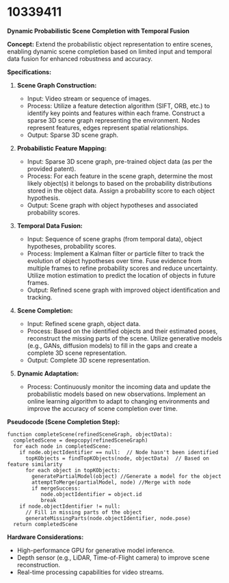 # 10339411

**Dynamic Probabilistic Scene Completion with Temporal Fusion**

**Concept:** Extend the probabilistic object representation to entire scenes, enabling dynamic scene completion based on limited input and temporal data fusion for enhanced robustness and accuracy.

**Specifications:**

1.  **Scene Graph Construction:**
    *   Input: Video stream or sequence of images.
    *   Process: Utilize a feature detection algorithm (SIFT, ORB, etc.) to identify key points and features within each frame. Construct a sparse 3D scene graph representing the environment. Nodes represent features, edges represent spatial relationships.
    *   Output: Sparse 3D scene graph.

2.  **Probabilistic Feature Mapping:**
    *   Input: Sparse 3D scene graph, pre-trained object data (as per the provided patent).
    *   Process: For each feature in the scene graph, determine the most likely object(s) it belongs to based on the probability distributions stored in the object data.  Assign a probability score to each object hypothesis.
    *   Output: Scene graph with object hypotheses and associated probability scores.

3.  **Temporal Data Fusion:**
    *   Input: Sequence of scene graphs (from temporal data), object hypotheses, probability scores.
    *   Process: Implement a Kalman filter or particle filter to track the evolution of object hypotheses over time.  Fuse evidence from multiple frames to refine probability scores and reduce uncertainty.  Utilize motion estimation to predict the location of objects in future frames.
    *   Output: Refined scene graph with improved object identification and tracking.

4.  **Scene Completion:**
    *   Input: Refined scene graph, object data.
    *   Process:  Based on the identified objects and their estimated poses, reconstruct the missing parts of the scene.  Utilize generative models (e.g., GANs, diffusion models) to fill in the gaps and create a complete 3D scene representation.
    *   Output: Complete 3D scene representation.

5.  **Dynamic Adaptation:**
    *   Process: Continuously monitor the incoming data and update the probabilistic models based on new observations. Implement an online learning algorithm to adapt to changing environments and improve the accuracy of scene completion over time.

**Pseudocode (Scene Completion Step):**

```
function completeScene(refinedSceneGraph, objectData):
  completedScene = deepcopy(refinedSceneGraph)
  for each node in completedScene:
    if node.objectIdentifier == null:  // Node hasn't been identified
      topKObjects = findTopKObjects(node, objectData)  // Based on feature similarity
      for each object in topKObjects:
        generatePartialModel(object) //Generate a model for the object
        attemptToMerge(partialModel, node) //Merge with node
        if mergeSuccess:
           node.objectIdentifier = object.id
           break
    if node.objectIdentifier != null:
      // Fill in missing parts of the object
      generateMissingParts(node.objectIdentifier, node.pose)
  return completedScene
```

**Hardware Considerations:**

*   High-performance GPU for generative model inference.
*   Depth sensor (e.g., LiDAR, Time-of-Flight camera) to improve scene reconstruction.
*   Real-time processing capabilities for video streams.